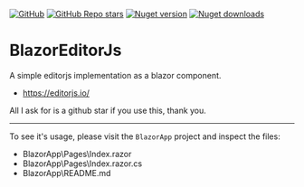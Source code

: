 
[![GitHub](https://img.shields.io/github/license/kibblewhite/BlazorEditorJs?logo=github&style=flat-square)](https://github.com/kibblewhite/BlazorEditorJs/blob/master/LICENSE)
[![GitHub Repo stars](https://img.shields.io/github/stars/kibblewhite/BlazorEditorJs?style=flat-square&logo=github)](https://github.com/mudblazor/MudBlazor/stargazers)
[![Nuget version](https://img.shields.io/nuget/v/BlazorEditorJs?label=nuget%20version&logo=nuget&style=flat-square)](https://www.nuget.org/packages/MudBlazor/)
[![Nuget downloads](https://img.shields.io/nuget/dt/BlazorEditorJs?label=nuget%20downloads&logo=nuget&style=flat-square)](https://www.nuget.org/packages/MudBlazor/)

# BlazorEditorJs

A simple editorjs implementation as a blazor component.
- https://editorjs.io/

All I ask for is a github star if you use this, thank you.

---

To see it's usage, please visit the `BlazorApp` project and inspect the files:
- BlazorApp\Pages\Index.razor
- BlazorApp\Pages\Index.razor.cs
- BlazorApp\README.md

